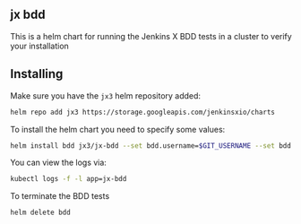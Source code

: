 ## jx bdd

This is a helm chart for running the Jenkins X BDD tests in a cluster to verify your installation

## Installing 

Make sure you have the `jx3` helm repository added:
```bash
helm repo add jx3 https://storage.googleapis.com/jenkinsxio/charts
```     

To install the helm chart you need to specify some values:

```bash          
helm install bdd jx3/jx-bdd --set bdd.username=$GIT_USERNAME --set bdd.token=$GIT_TOKEN
```

You can view the logs via:

```bash
kubectl logs -f -l app=jx-bdd
```

To terminate the BDD tests

```bash          
helm delete bdd
```

